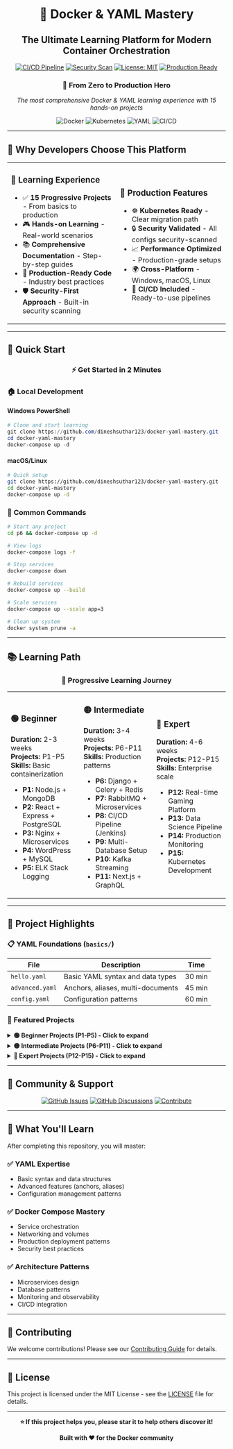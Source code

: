 <div align="center">

# 🐳 Docker & YAML Mastery
## The Ultimate Learning Platform for Modern Container Orchestration

[![CI/CD Pipeline](https://img.shields.io/github/actions/workflow/status/dineshsuthar123/docker-yaml-mastery/ci.yml?branch=main&label=CI%2FCD&logo=github&style=for-the-badge)](https://github.com/dineshsuthar123/docker-yaml-mastery/actions)
[![Security Scan](https://img.shields.io/badge/Security-Validated-green?style=for-the-badge&logo=shield)](https://github.com/dineshsuthar123/docker-yaml-mastery/security)
[![License: MIT](https://img.shields.io/badge/License-MIT-yellow.svg?style=for-the-badge)](https://opensource.org/licenses/MIT)
[![Production Ready](https://img.shields.io/badge/Status-Production%20Ready-brightgreen?style=for-the-badge&logo=docker)](https://github.com/dineshsuthar123/docker-yaml-mastery)

### 🚀 From Zero to Production Hero
*The most comprehensive Docker & YAML learning experience with 15 hands-on projects*

![Docker](https://img.shields.io/badge/docker-%230db7ed.svg?style=for-the-badge&logo=docker&logoColor=white)
![Kubernetes](https://img.shields.io/badge/kubernetes-%23326ce5.svg?style=for-the-badge&logo=kubernetes&logoColor=white)
![YAML](https://img.shields.io/badge/yaml-%23ffffff.svg?style=for-the-badge&logo=yaml&logoColor=151515)
![CI/CD](https://img.shields.io/badge/CI%2FCD-GitHub%20Actions-2088FF?style=for-the-badge&logo=github-actions&logoColor=white)

</div>

---

## 🌟 **Why Developers Choose This Platform**

<table>
<tr>
<td width="50%">

### 🎯 **Learning Experience**
- ✅ **15 Progressive Projects** - From basics to production
- 🎮 **Hands-on Learning** - Real-world scenarios
- 📚 **Comprehensive Documentation** - Step-by-step guides
- 🔧 **Production-Ready Code** - Industry best practices
- 🛡️ **Security-First Approach** - Built-in security scanning

</td>
<td width="50%">

### 🚀 **Production Features**
- ☸️ **Kubernetes Ready** - Clear migration path
- 🔒 **Security Validated** - All configs security-scanned
- 📈 **Performance Optimized** - Production-grade setups
- 🌍 **Cross-Platform** - Windows, macOS, Linux
- 🔄 **CI/CD Included** - Ready-to-use pipelines

</td>
</tr>
</table>

---

## 🚀 **Quick Start**

<div align="center">

### ⚡ **Get Started in 2 Minutes**

</div>

### 🏠 **Local Development**

#### Windows PowerShell
```powershell
# Clone and start learning
git clone https://github.com/dineshsuthar123/docker-yaml-mastery.git
cd docker-yaml-mastery
docker-compose up -d
```

#### macOS/Linux
```bash
# Quick setup
git clone https://github.com/dineshsuthar123/docker-yaml-mastery.git
cd docker-yaml-mastery
docker-compose up -d
```

### 🔧 **Common Commands**
```bash
# Start any project
cd p6 && docker-compose up -d

# View logs
docker-compose logs -f

# Stop services  
docker-compose down

# Rebuild services
docker-compose up --build

# Scale services
docker-compose up --scale app=3

# Clean up system
docker system prune -a
```

---

## 📚 **Learning Path**

<div align="center">

### 🎯 **Progressive Learning Journey**

</div>

<table>
<tr>
<td width="33.33%">

### 🟢 **Beginner**
**Duration:** 2-3 weeks  
**Projects:** P1-P5  
**Skills:** Basic containerization

- **P1:** Node.js + MongoDB
- **P2:** React + Express + PostgreSQL  
- **P3:** Nginx + Microservices
- **P4:** WordPress + MySQL
- **P5:** ELK Stack Logging

</td>
<td width="33.33%">

### 🟡 **Intermediate**
**Duration:** 3-4 weeks  
**Projects:** P6-P11  
**Skills:** Production patterns

- **P6:** Django + Celery + Redis
- **P7:** RabbitMQ + Microservices
- **P8:** CI/CD Pipeline (Jenkins)
- **P9:** Multi-Database Setup
- **P10:** Kafka Streaming
- **P11:** Next.js + GraphQL

</td>
<td width="33.33%">

### 🔴 **Expert**
**Duration:** 4-6 weeks  
**Projects:** P12-P15  
**Skills:** Enterprise scale

- **P12:** Real-time Gaming Platform
- **P13:** Data Science Pipeline
- **P14:** Production Monitoring
- **P15:** Kubernetes Development

</td>
</tr>
</table>

---

## 🎯 **Project Highlights**

### 📋 **YAML Foundations** (`basics/`)
| File | Description | Time |
|------|-------------|------|
| `hello.yaml` | Basic YAML syntax and data types | 30 min |
| `advanced.yaml` | Anchors, aliases, multi-documents | 45 min |
| `config.yaml` | Configuration patterns | 60 min |

### 🐋 **Featured Projects**

<details>
<summary><b>🟢 Beginner Projects (P1-P5) - Click to expand</b></summary>

| Project | Stack | Features |
|---------|-------|----------|
| **P1** | Node.js + MongoDB | Basic multi-container setup |
| **P2** | React + Express + PostgreSQL | Full-stack with database |
| **P3** | Nginx + Microservices | Load balancing, networking |
| **P4** | WordPress + MySQL | CMS with backup automation |
| **P5** | ELK Stack + Filebeat | Centralized logging |

</details>

<details>
<summary><b>🟡 Intermediate Projects (P6-P11) - Click to expand</b></summary>

| Project | Stack | Features |
|---------|-------|----------|
| **P6** ⭐ | Django + Celery + Redis | Async task processing |
| **P7** | RabbitMQ + Microservices | Message queues, service mesh |
| **P8** | Jenkins + GitLab | Complete DevOps pipeline |
| **P9** | Multi-DB Setup | Polyglot persistence |
| **P10** | Kafka + Streaming | Event streaming platform |
| **P11** | Next.js + GraphQL | Modern JAMstack |

</details>

<details>
<summary><b>🔴 Expert Projects (P12-P15) - Click to expand</b></summary>

| Project | Stack | Features |
|---------|-------|----------|
| **P12** | WebSocket Gaming | Real-time applications |
| **P13** | Data Science Pipeline | Big data processing |
| **P14** 🏆 | Production Monitoring | Enterprise-grade setup |
| **P15** | Kubernetes Tools | Cloud-native development |

</details>

---

## 🌟 **Community & Support**

<div align="center">

[![GitHub Issues](https://img.shields.io/badge/🐛-Report%20Issues-red?style=for-the-badge)](https://github.com/dineshsuthar123/docker-yaml-mastery/issues)
[![GitHub Discussions](https://img.shields.io/badge/💬-Join%20Discussion-181717?style=for-the-badge&logo=github)](https://github.com/dineshsuthar123/docker-yaml-mastery/discussions)
[![Contribute](https://img.shields.io/badge/🤝-Contribute-brightgreen?style=for-the-badge)](https://github.com/dineshsuthar123/docker-yaml-mastery/contribute)

</div>

---

## 🚀 **What You'll Learn**

After completing this repository, you will master:

### ✅ **YAML Expertise**
- Basic syntax and data structures
- Advanced features (anchors, aliases)
- Configuration management patterns

### ✅ **Docker Compose Mastery** 
- Service orchestration
- Networking and volumes
- Production deployment patterns
- Security best practices

### ✅ **Architecture Patterns**
- Microservices design
- Database patterns
- Monitoring and observability
- CI/CD integration

---

## 🤝 **Contributing**

We welcome contributions! Please see our [Contributing Guide](CONTRIBUTING.md) for details.

---

## 📄 **License**

This project is licensed under the MIT License - see the [LICENSE](LICENSE) file for details.

---

<div align="center">

**⭐ If this project helps you, please star it to help others discover it!**

**Built with ❤️ for the Docker community**

</div>

